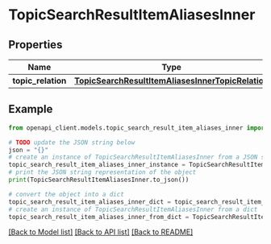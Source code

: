 # TopicSearchResultItemAliasesInner


## Properties

Name | Type | Description | Notes
------------ | ------------- | ------------- | -------------
**topic_relation** | [**TopicSearchResultItemAliasesInnerTopicRelation**](TopicSearchResultItemAliasesInnerTopicRelation.md) |  | [optional] 

## Example

```python
from openapi_client.models.topic_search_result_item_aliases_inner import TopicSearchResultItemAliasesInner

# TODO update the JSON string below
json = "{}"
# create an instance of TopicSearchResultItemAliasesInner from a JSON string
topic_search_result_item_aliases_inner_instance = TopicSearchResultItemAliasesInner.from_json(json)
# print the JSON string representation of the object
print(TopicSearchResultItemAliasesInner.to_json())

# convert the object into a dict
topic_search_result_item_aliases_inner_dict = topic_search_result_item_aliases_inner_instance.to_dict()
# create an instance of TopicSearchResultItemAliasesInner from a dict
topic_search_result_item_aliases_inner_from_dict = TopicSearchResultItemAliasesInner.from_dict(topic_search_result_item_aliases_inner_dict)
```
[[Back to Model list]](../README.md#documentation-for-models) [[Back to API list]](../README.md#documentation-for-api-endpoints) [[Back to README]](../README.md)


